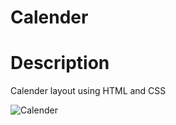 # Calender


# Description
Calender layout using HTML and CSS



![Calender](https://user-images.githubusercontent.com/81306700/134820475-46a7c8b4-a893-4fd9-ae17-0a56a8cee748.png)
